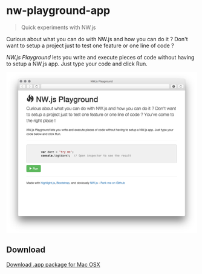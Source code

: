 # nw-playground-app

> Quick experiments with NW.js

Curious about what you can do with NW.js and how you can do it ?
Don't want to setup a project just to test one feature or one line of code ?

_NW.js Playground_ lets you write and execute pieces of code without having
to setup a NW.js app. Just type your code and click Run.

<img src="screenshot.png">

## Download

[Download .app package for Mac OSX](https://github.com/alexbinary/nw-playground-app/releases/download/0.1.0/nw-playground-app.app.zip)
